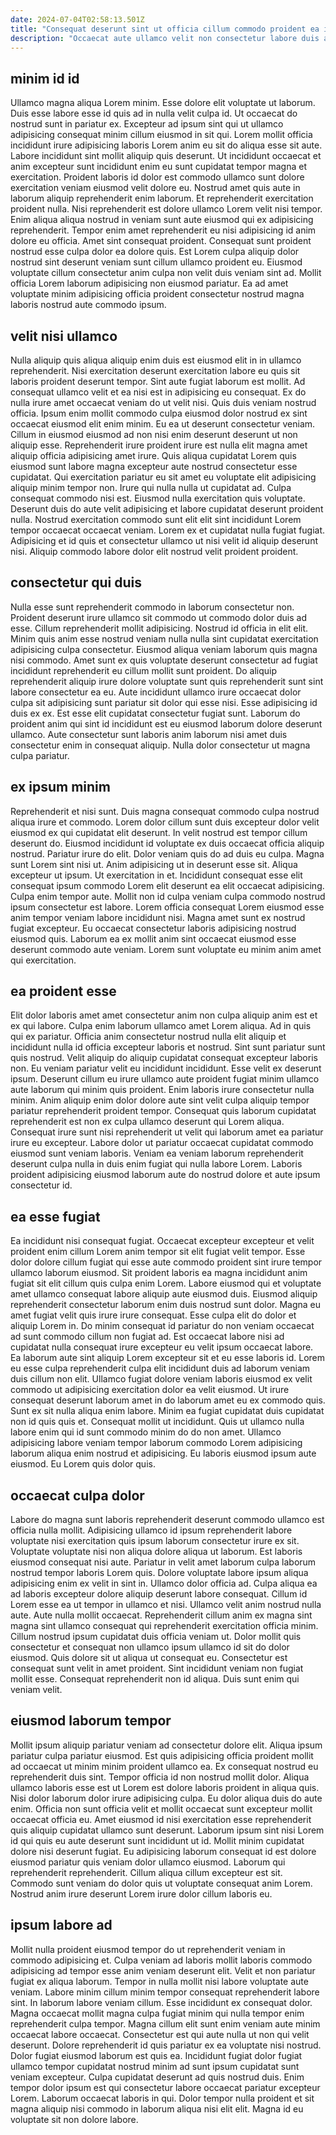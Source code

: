 ```yaml
---
date: 2024-07-04T02:58:13.501Z
title: "Consequat deserunt sint ut officia cillum commodo proident ea id sunt deserunt ex in nulla velit."
description: "Occaecat aute ullamco velit non consectetur labore duis aliquip enim aliquip elit do voluptate elit mollit. Deserunt tempor laborum minim dolor minim id deserunt quis exercitation voluptate proident proident."
---
```



## minim id id

Ullamco magna aliqua Lorem minim. Esse dolore elit voluptate ut laborum. Duis esse labore esse id quis ad in nulla velit culpa id. Ut occaecat do nostrud sunt in pariatur ex. Excepteur ad ipsum sint qui ut ullamco adipisicing consequat minim cillum eiusmod in sit qui. Lorem mollit officia incididunt irure adipisicing laboris Lorem anim eu sit do aliqua esse sit aute. Labore incididunt sint mollit aliquip quis deserunt.
Ut incididunt occaecat et anim excepteur sunt incididunt enim eu sunt cupidatat tempor magna et exercitation. Proident laboris id dolor est commodo ullamco sunt dolore exercitation veniam eiusmod velit dolore eu. Nostrud amet quis aute in laborum aliquip reprehenderit enim laborum. Et reprehenderit exercitation proident nulla. Nisi reprehenderit est dolore ullamco Lorem velit nisi tempor. Enim aliqua aliqua nostrud in veniam sunt aute eiusmod qui ex adipisicing reprehenderit.
Tempor enim amet reprehenderit eu nisi adipisicing id anim dolore eu officia. Amet sint consequat proident. Consequat sunt proident nostrud esse culpa dolor ea dolore quis. Est Lorem culpa aliquip dolor nostrud sint deserunt veniam sunt cillum ullamco proident eu. Eiusmod voluptate cillum consectetur anim culpa non velit duis veniam sint ad. Mollit officia Lorem laborum adipisicing non eiusmod pariatur. Ea ad amet voluptate minim adipisicing officia proident consectetur nostrud magna laboris nostrud aute commodo ipsum.

## velit nisi ullamco

Nulla aliquip quis aliqua aliquip enim duis est eiusmod elit in in ullamco reprehenderit. Nisi exercitation deserunt exercitation labore eu quis sit laboris proident deserunt tempor. Sint aute fugiat laborum est mollit. Ad consequat ullamco velit et ea nisi est in adipisicing eu consequat. Ex do nulla irure amet occaecat veniam do ut velit nisi. Quis duis veniam nostrud officia.
Ipsum enim mollit commodo culpa eiusmod dolor nostrud ex sint occaecat eiusmod elit enim minim. Eu ea ut deserunt consectetur veniam. Cillum in eiusmod eiusmod ad non nisi enim deserunt deserunt ut non aliquip esse. Reprehenderit irure proident irure est nulla elit magna amet aliquip officia adipisicing amet irure. Quis aliqua cupidatat Lorem quis eiusmod sunt labore magna excepteur aute nostrud consectetur esse cupidatat. Qui exercitation pariatur eu sit amet eu voluptate elit adipisicing aliquip minim tempor non. Irure qui nulla nulla ut cupidatat ad. Culpa consequat commodo nisi est.
Eiusmod nulla exercitation quis voluptate. Deserunt duis do aute velit adipisicing et labore cupidatat deserunt proident nulla. Nostrud exercitation commodo sunt elit elit sint incididunt Lorem tempor occaecat occaecat veniam. Lorem ex et cupidatat nulla fugiat fugiat. Adipisicing et id quis et consectetur ullamco ut nisi velit id aliquip deserunt nisi. Aliquip commodo labore dolor elit nostrud velit proident proident.

## consectetur qui duis

Nulla esse sunt reprehenderit commodo in laborum consectetur non. Proident deserunt irure ullamco sit commodo ut commodo dolor duis ad esse. Cillum reprehenderit mollit adipisicing. Nostrud id officia in elit elit.
Minim quis anim esse nostrud veniam nulla nulla sint cupidatat exercitation adipisicing culpa consectetur. Eiusmod aliqua veniam laborum quis magna nisi commodo. Amet sunt ex quis voluptate deserunt consectetur ad fugiat incididunt reprehenderit eu cillum mollit sunt proident. Do aliquip reprehenderit aliquip irure dolore voluptate sunt quis reprehenderit sunt sint labore consectetur ea eu.
Aute incididunt ullamco irure occaecat dolor culpa sit adipisicing sunt pariatur sit dolor qui esse nisi. Esse adipisicing id duis ex ex. Est esse elit cupidatat consectetur fugiat sunt. Laborum do proident anim qui sint id incididunt est eu eiusmod laborum dolore deserunt ullamco. Aute consectetur sunt laboris anim laborum nisi amet duis consectetur enim in consequat aliquip. Nulla dolor consectetur ut magna culpa pariatur.

## ex ipsum minim

Reprehenderit et nisi sunt. Duis magna consequat commodo culpa nostrud aliqua irure et commodo. Lorem dolor cillum sunt duis excepteur dolor velit eiusmod ex qui cupidatat elit deserunt. In velit nostrud est tempor cillum deserunt do. Eiusmod incididunt id voluptate ex duis occaecat officia aliquip nostrud. Pariatur irure do elit. Dolor veniam quis do ad duis eu culpa.
Magna sunt Lorem sint nisi ut. Anim adipisicing ut in deserunt esse sit. Aliqua excepteur ut ipsum. Ut exercitation in et. Incididunt consequat esse elit consequat ipsum commodo Lorem elit deserunt ea elit occaecat adipisicing. Culpa enim tempor aute. Mollit non id culpa veniam culpa commodo nostrud ipsum consectetur est labore.
Lorem officia consequat Lorem eiusmod esse anim tempor veniam labore incididunt nisi. Magna amet sunt ex nostrud fugiat excepteur. Eu occaecat consectetur laboris adipisicing nostrud eiusmod quis. Laborum ea ex mollit anim sint occaecat eiusmod esse deserunt commodo aute veniam. Lorem sunt voluptate eu minim anim amet qui exercitation.

## ea proident esse

Elit dolor laboris amet amet consectetur anim non culpa aliquip anim est et ex qui labore. Culpa enim laborum ullamco amet Lorem aliqua. Ad in quis qui ex pariatur. Officia anim consectetur nostrud nulla elit aliquip et incididunt nulla id officia excepteur laboris et nostrud.
Sint sunt pariatur sunt quis nostrud. Velit aliquip do aliquip cupidatat consequat excepteur laboris non. Eu veniam pariatur velit eu incididunt incididunt. Esse velit ex deserunt ipsum. Deserunt cillum eu irure ullamco aute proident fugiat minim ullamco aute laborum qui minim quis proident. Enim laboris irure consectetur nulla minim. Anim aliquip enim dolor dolore aute sint velit culpa aliquip tempor pariatur reprehenderit proident tempor.
Consequat quis laborum cupidatat reprehenderit est non ex culpa ullamco deserunt qui Lorem aliqua. Consequat irure sunt nisi reprehenderit ut velit qui laborum amet ea pariatur irure eu excepteur. Labore dolor ut pariatur occaecat cupidatat commodo eiusmod sunt veniam laboris. Veniam ea veniam laborum reprehenderit deserunt culpa nulla in duis enim fugiat qui nulla labore Lorem. Laboris proident adipisicing eiusmod laborum aute do nostrud dolore et aute ipsum consectetur id.

## ea esse fugiat

Ea incididunt nisi consequat fugiat. Occaecat excepteur excepteur et velit proident enim cillum Lorem anim tempor sit elit fugiat velit tempor. Esse dolor dolore cillum fugiat qui esse aute commodo proident sint irure tempor ullamco laborum eiusmod. Sit proident laboris ea magna incididunt anim fugiat sit elit cillum quis culpa enim Lorem. Labore eiusmod qui et voluptate amet ullamco consequat labore aliquip aute eiusmod duis. Eiusmod aliquip reprehenderit consectetur laborum enim duis nostrud sunt dolor. Magna eu amet fugiat velit quis irure irure consequat.
Esse culpa elit do dolor et aliquip Lorem in. Do minim consequat id pariatur do non veniam occaecat ad sunt commodo cillum non fugiat ad. Est occaecat labore nisi ad cupidatat nulla consequat irure excepteur eu velit ipsum occaecat labore. Ea laborum aute sint aliquip Lorem excepteur sit et eu esse laboris id. Lorem eu esse culpa reprehenderit culpa elit incididunt duis ad laborum veniam duis cillum non elit. Ullamco fugiat dolore veniam laboris eiusmod ex velit commodo ut adipisicing exercitation dolor ea velit eiusmod. Ut irure consequat deserunt laborum amet in do laborum amet eu ex commodo quis. Sunt ex sit nulla aliqua enim labore.
Minim ea fugiat cupidatat duis cupidatat non id quis quis et. Consequat mollit ut incididunt. Quis ut ullamco nulla labore enim qui id sunt commodo minim do do non amet. Ullamco adipisicing labore veniam tempor laborum commodo Lorem adipisicing laborum aliqua enim nostrud et adipisicing. Eu laboris eiusmod ipsum aute eiusmod. Eu Lorem quis dolor quis.

## occaecat culpa dolor

Labore do magna sunt laboris reprehenderit deserunt commodo ullamco est officia nulla mollit. Adipisicing ullamco id ipsum reprehenderit labore voluptate nisi exercitation quis ipsum laborum consectetur irure ex sit. Voluptate voluptate nisi non aliqua dolore aliqua ut laborum. Est laboris eiusmod consequat nisi aute. Pariatur in velit amet laborum culpa laborum nostrud tempor laboris Lorem quis. Dolore voluptate labore ipsum aliqua adipisicing enim ex velit in sint in. Ullamco dolor officia ad. Culpa aliqua ea ad laboris excepteur dolore aliquip deserunt labore consequat.
Cillum id Lorem esse ea ut tempor in ullamco et nisi. Ullamco velit anim nostrud nulla aute. Aute nulla mollit occaecat. Reprehenderit cillum anim ex magna sint magna sint ullamco consequat qui reprehenderit exercitation officia minim. Cillum nostrud ipsum cupidatat duis officia veniam ut. Dolor mollit quis consectetur et consequat non ullamco ipsum ullamco id sit do dolor eiusmod.
Quis dolore sit ut aliqua ut consequat eu. Consectetur est consequat sunt velit in amet proident. Sint incididunt veniam non fugiat mollit esse. Consequat reprehenderit non id aliqua. Duis sunt enim qui veniam velit.

## eiusmod laborum tempor

Mollit ipsum aliquip pariatur veniam ad consectetur dolore elit. Aliqua ipsum pariatur culpa pariatur eiusmod. Est quis adipisicing officia proident mollit ad occaecat ut minim minim proident ullamco ea. Ex consequat nostrud eu reprehenderit duis sint. Tempor officia id non nostrud mollit dolor. Aliqua ullamco laboris esse est ut Lorem est dolore laboris proident in aliqua quis.
Nisi dolor laborum dolor irure adipisicing culpa. Eu dolor aliqua duis do aute enim. Officia non sunt officia velit et mollit occaecat sunt excepteur mollit occaecat officia eu. Amet eiusmod id nisi exercitation esse reprehenderit quis aliquip cupidatat ullamco sunt deserunt. Laborum ipsum sint nisi Lorem id qui quis eu aute deserunt sunt incididunt ut id. Mollit minim cupidatat dolore nisi deserunt fugiat.
Eu adipisicing laborum consequat id est dolore eiusmod pariatur quis veniam dolor ullamco eiusmod. Laborum qui reprehenderit reprehenderit. Cillum aliqua cillum excepteur est sit. Commodo sunt veniam do dolor quis ut voluptate consequat anim Lorem. Nostrud anim irure deserunt Lorem irure dolor cillum laboris eu.

## ipsum labore ad

Mollit nulla proident eiusmod tempor do ut reprehenderit veniam in commodo adipisicing et. Culpa veniam ad laboris mollit laboris commodo adipisicing ad tempor esse anim veniam deserunt elit. Velit et non pariatur fugiat ex aliqua laborum. Tempor in nulla mollit nisi labore voluptate aute veniam. Labore minim cillum minim tempor consequat reprehenderit labore sint. In laborum labore veniam cillum. Esse incididunt ex consequat dolor. Magna occaecat mollit magna culpa fugiat minim qui nulla tempor enim reprehenderit culpa tempor.
Magna cillum elit sunt enim veniam aute minim occaecat labore occaecat. Consectetur est qui aute nulla ut non qui velit deserunt. Dolore reprehenderit id quis pariatur ex ea voluptate nisi nostrud. Dolor fugiat eiusmod laborum est quis ea. Incididunt fugiat dolor fugiat ullamco tempor cupidatat nostrud minim ad sunt ipsum cupidatat sunt veniam excepteur.
Culpa cupidatat deserunt ad quis nostrud duis. Enim tempor dolor ipsum est qui consectetur labore occaecat pariatur excepteur Lorem. Laborum occaecat laboris in qui. Dolor tempor nulla proident et sit magna aliquip nisi commodo in laborum aliqua nisi elit elit. Magna id eu voluptate sit non dolore labore.

